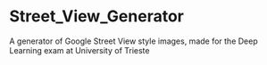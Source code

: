 # Street_View_Generator
A generator of Google Street View style images, made for the Deep Learning exam at University of Trieste
